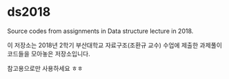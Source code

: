 # ds2018
Source codes from assignments in Data structure lecture in 2018.

이 저장소는 2018년 2학기 부산대학교 자료구조(조환규 교수) 수업에 제출한 과제풀이 코드들을 모아놓은 저장소입니다.

참고용으로만 사용하세요 ㅎㅎ

